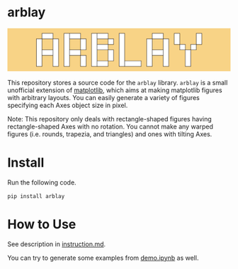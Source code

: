 # arblay

<img src="https://raw.githubusercontent.com/YoshikiKubotani/arbitrary_mpl_figures/master/resources/0_readme.png">

This repository stores a source code for the `arblay` library.  `arblay` is a small unofficial extension of [matplotlib](https://github.com/matplotlib/matplotlib), which aims at making matplotlib figures with arbitrary layouts.  You can easily generate a variety of figures specifying each Axes object size in pixel.

Note: This repository only deals with rectangle-shaped figures having rectangle-shaped Axes with no rotation.  You cannot make any warped figures (i.e. rounds, trapezia, and triangles) and ones with tilting Axes.

# Install

Run the following code.

```
pip install arblay
```

# How to Use

See description in [instruction.md](/resources/instruction.md).

You can try to generate some examples from [demo.ipynb](/demo.ipynb) as well.